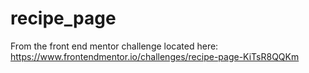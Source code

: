 # recipe_page
From the front end mentor challenge located here:
https://www.frontendmentor.io/challenges/recipe-page-KiTsR8QQKm
